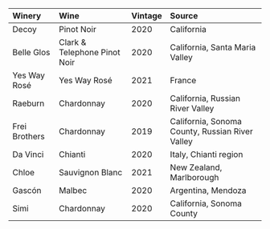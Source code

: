 |Winery|Wine|Vintage|Source|
|:---|:---|:---|:---|
|Decoy|Pinot Noir|2020|California|
|Belle Glos|Clark & Telephone Pinot Noir|2020|California, Santa Maria Valley|
|Yes Way Rosé|Yes Way Rosé|2021|France|
|Raeburn|Chardonnay|2020|California, Russian River Valley|
|Frei Brothers|Chardonnay|2019|California, Sonoma County, Russian River Valley|
|Da Vinci|Chianti|2020|Italy, Chianti region|
|Chloe|Sauvignon Blanc|2021|New Zealand, Marlborough|
|Gascón|Malbec|2020|Argentina, Mendoza|
|Simi|Chardonnay|2020|California, Sonoma County|
